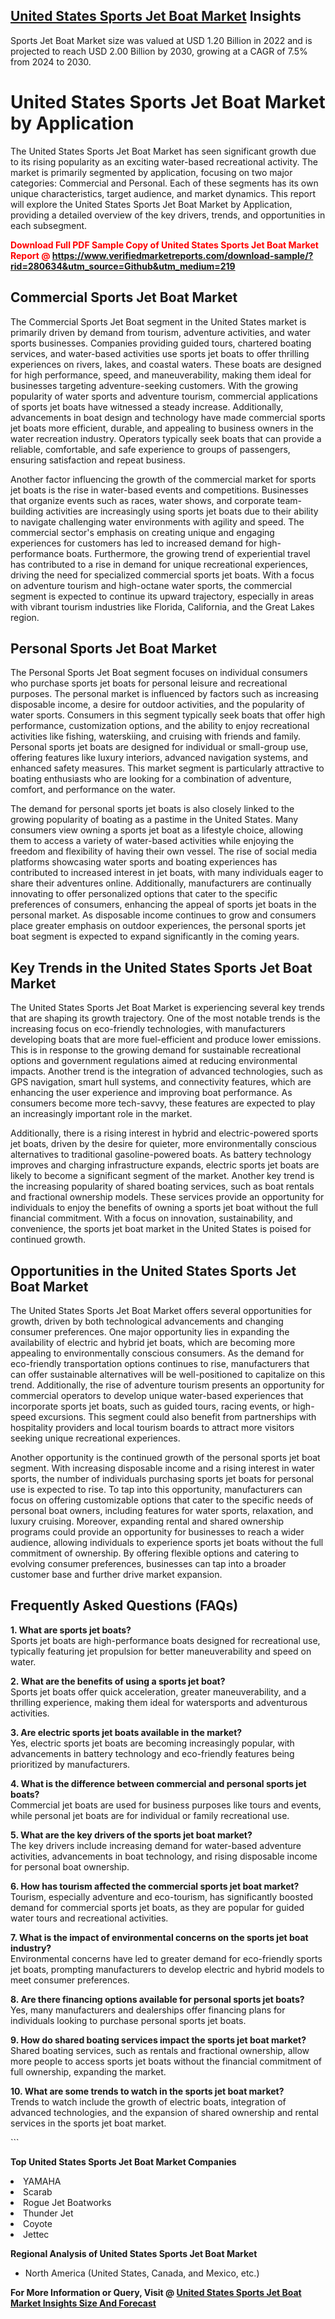 <h2><a href="https://www.verifiedmarketreports.com/download-sample/?rid=280634&amp;utm_source=Github&amp;utm_medium=219" target="_blank">United States Sports Jet Boat Market</a> Insights</h2><p>Sports Jet Boat Market size was valued at USD 1.20 Billion in 2022 and is projected to reach USD 2.00 Billion by 2030, growing at a CAGR of 7.5% from 2024 to 2030.</p><p> <h1>United States Sports Jet Boat Market by Application</h1> <p>The United States Sports Jet Boat Market has seen significant growth due to its rising popularity as an exciting water-based recreational activity. The market is primarily segmented by application, focusing on two major categories: Commercial and Personal. Each of these segments has its own unique characteristics, target audience, and market dynamics. This report will explore the United States Sports Jet Boat Market by Application, providing a detailed overview of the key drivers, trends, and opportunities in each subsegment. <strong><p><span class=""><span style="color: #ff0000;"><strong>Download Full PDF Sample Copy of United States Sports Jet Boat Market Report</strong> @ </span><a href="https://www.verifiedmarketreports.com/download-sample/?rid=280634&amp;utm_source=Github&amp;utm_medium=219" target="_blank">https://www.verifiedmarketreports.com/download-sample/?rid=280634&amp;utm_source=Github&amp;utm_medium=219</a></span></p></strong></p> <h2>Commercial Sports Jet Boat Market</h2> <p>The Commercial Sports Jet Boat segment in the United States market is primarily driven by demand from tourism, adventure activities, and water sports businesses. Companies providing guided tours, chartered boating services, and water-based activities use sports jet boats to offer thrilling experiences on rivers, lakes, and coastal waters. These boats are designed for high performance, speed, and maneuverability, making them ideal for businesses targeting adventure-seeking customers. With the growing popularity of water sports and adventure tourism, commercial applications of sports jet boats have witnessed a steady increase. Additionally, advancements in boat design and technology have made commercial sports jet boats more efficient, durable, and appealing to business owners in the water recreation industry. Operators typically seek boats that can provide a reliable, comfortable, and safe experience to groups of passengers, ensuring satisfaction and repeat business.</p> <p>Another factor influencing the growth of the commercial market for sports jet boats is the rise in water-based events and competitions. Businesses that organize events such as races, water shows, and corporate team-building activities are increasingly using sports jet boats due to their ability to navigate challenging water environments with agility and speed. The commercial sector's emphasis on creating unique and engaging experiences for customers has led to increased demand for high-performance boats. Furthermore, the growing trend of experiential travel has contributed to a rise in demand for unique recreational experiences, driving the need for specialized commercial sports jet boats. With a focus on adventure tourism and high-octane water sports, the commercial segment is expected to continue its upward trajectory, especially in areas with vibrant tourism industries like Florida, California, and the Great Lakes region.</p> <h2>Personal Sports Jet Boat Market</h2> <p>The Personal Sports Jet Boat segment focuses on individual consumers who purchase sports jet boats for personal leisure and recreational purposes. The personal market is influenced by factors such as increasing disposable income, a desire for outdoor activities, and the popularity of water sports. Consumers in this segment typically seek boats that offer high performance, customization options, and the ability to enjoy recreational activities like fishing, waterskiing, and cruising with friends and family. Personal sports jet boats are designed for individual or small-group use, offering features like luxury interiors, advanced navigation systems, and enhanced safety measures. This market segment is particularly attractive to boating enthusiasts who are looking for a combination of adventure, comfort, and performance on the water.</p> <p>The demand for personal sports jet boats is also closely linked to the growing popularity of boating as a pastime in the United States. Many consumers view owning a sports jet boat as a lifestyle choice, allowing them to access a variety of water-based activities while enjoying the freedom and flexibility of having their own vessel. The rise of social media platforms showcasing water sports and boating experiences has contributed to increased interest in jet boats, with many individuals eager to share their adventures online. Additionally, manufacturers are continually innovating to offer personalized options that cater to the specific preferences of consumers, enhancing the appeal of sports jet boats in the personal market. As disposable income continues to grow and consumers place greater emphasis on outdoor experiences, the personal sports jet boat segment is expected to expand significantly in the coming years.</p> <h2>Key Trends in the United States Sports Jet Boat Market</h2> <p>The United States Sports Jet Boat Market is experiencing several key trends that are shaping its growth trajectory. One of the most notable trends is the increasing focus on eco-friendly technologies, with manufacturers developing boats that are more fuel-efficient and produce lower emissions. This is in response to the growing demand for sustainable recreational options and government regulations aimed at reducing environmental impacts. Another trend is the integration of advanced technologies, such as GPS navigation, smart hull systems, and connectivity features, which are enhancing the user experience and improving boat performance. As consumers become more tech-savvy, these features are expected to play an increasingly important role in the market.</p> <p>Additionally, there is a rising interest in hybrid and electric-powered sports jet boats, driven by the desire for quieter, more environmentally conscious alternatives to traditional gasoline-powered boats. As battery technology improves and charging infrastructure expands, electric sports jet boats are likely to become a significant segment of the market. Another key trend is the increasing popularity of shared boating services, such as boat rentals and fractional ownership models. These services provide an opportunity for individuals to enjoy the benefits of owning a sports jet boat without the full financial commitment. With a focus on innovation, sustainability, and convenience, the sports jet boat market in the United States is poised for continued growth.</p> <h2>Opportunities in the United States Sports Jet Boat Market</h2> <p>The United States Sports Jet Boat Market offers several opportunities for growth, driven by both technological advancements and changing consumer preferences. One major opportunity lies in expanding the availability of electric and hybrid jet boats, which are becoming more appealing to environmentally conscious consumers. As the demand for eco-friendly transportation options continues to rise, manufacturers that can offer sustainable alternatives will be well-positioned to capitalize on this trend. Additionally, the rise of adventure tourism presents an opportunity for commercial operators to develop unique water-based experiences that incorporate sports jet boats, such as guided tours, racing events, or high-speed excursions. This segment could also benefit from partnerships with hospitality providers and local tourism boards to attract more visitors seeking unique recreational experiences.</p> <p>Another opportunity is the continued growth of the personal sports jet boat segment. With increasing disposable income and a rising interest in water sports, the number of individuals purchasing sports jet boats for personal use is expected to rise. To tap into this opportunity, manufacturers can focus on offering customizable options that cater to the specific needs of personal boat owners, including features for water sports, relaxation, and luxury cruising. Moreover, expanding rental and shared ownership programs could provide an opportunity for businesses to reach a wider audience, allowing individuals to experience sports jet boats without the full commitment of ownership. By offering flexible options and catering to evolving consumer preferences, businesses can tap into a broader customer base and further drive market expansion.</p> <h2>Frequently Asked Questions (FAQs)</h2> <p><strong>1. What are sports jet boats?</strong><br>Sports jet boats are high-performance boats designed for recreational use, typically featuring jet propulsion for better maneuverability and speed on water.</p> <p><strong>2. What are the benefits of using a sports jet boat?</strong><br>Sports jet boats offer quick acceleration, greater maneuverability, and a thrilling experience, making them ideal for watersports and adventurous activities.</p> <p><strong>3. Are electric sports jet boats available in the market?</strong><br>Yes, electric sports jet boats are becoming increasingly popular, with advancements in battery technology and eco-friendly features being prioritized by manufacturers.</p> <p><strong>4. What is the difference between commercial and personal sports jet boats?</strong><br>Commercial jet boats are used for business purposes like tours and events, while personal jet boats are for individual or family recreational use.</p> <p><strong>5. What are the key drivers of the sports jet boat market?</strong><br>The key drivers include increasing demand for water-based adventure activities, advancements in boat technology, and rising disposable income for personal boat ownership.</p> <p><strong>6. How has tourism affected the commercial sports jet boat market?</strong><br>Tourism, especially adventure and eco-tourism, has significantly boosted demand for commercial sports jet boats, as they are popular for guided water tours and recreational activities.</p> <p><strong>7. What is the impact of environmental concerns on the sports jet boat industry?</strong><br>Environmental concerns have led to greater demand for eco-friendly sports jet boats, prompting manufacturers to develop electric and hybrid models to meet consumer preferences.</p> <p><strong>8. Are there financing options available for personal sports jet boats?</strong><br>Yes, many manufacturers and dealerships offer financing plans for individuals looking to purchase personal sports jet boats.</p> <p><strong>9. How do shared boating services impact the sports jet boat market?</strong><br>Shared boating services, such as rentals and fractional ownership, allow more people to access sports jet boats without the financial commitment of full ownership, expanding the market.</p> <p><strong>10. What are some trends to watch in the sports jet boat market?</strong><br>Trends to watch include the growth of electric boats, integration of advanced technologies, and the expansion of shared ownership and rental services in the sports jet boat market.</p> ```</p><p><strong>Top United States Sports Jet Boat Market Companies</strong></p><div data-test-id=""><p><li>YAMAHA</li><li> Scarab</li><li> Rogue Jet Boatworks</li><li> Thunder Jet</li><li> Coyote</li><li> Jettec</li></p><div><strong>Regional Analysis of&nbsp;United States Sports Jet Boat Market</strong></div><ul><li dir="ltr"><p dir="ltr">North America&nbsp;(United States, Canada, and Mexico, etc.)</p></li></ul><p><strong>For More Information or Query, Visit @&nbsp;</strong><strong><a href="https://www.verifiedmarketreports.com/product/sports-jet-boat-market/?utm_source=Github&amp;utm_medium=219" target="_blank">United States Sports Jet Boat Market Insights Size And Forecast</a></strong></p></div>

